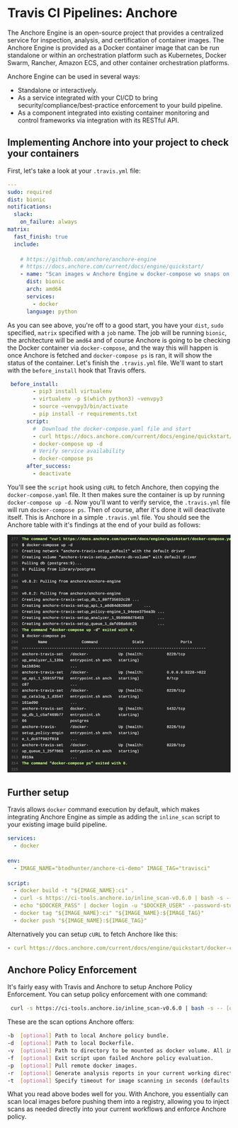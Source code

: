 # Travis CI Pipelines: Anchore


The Anchore Engine is an open-source project that provides a centralized service for inspection, analysis, and certification of container images. The Anchore Engine is provided as a Docker container image that can be run standalone or within an orchestration platform such as Kubernetes, Docker Swarm, Rancher, Amazon ECS, and other container orchestration platforms.

Anchore Engine can be used in several ways:

* Standalone or interactively.
* As a service integrated with your CI/CD to bring security/compliance/best-practice enforcement to your build pipeline.
* As a component integrated into existing container monitoring and control frameworks via integration with its RESTful API.

## Implementing Anchore into your project to check your containers 

First, let's take a look at your `.travis.yml` file: 

```yaml
---
sudo: required
dist: bionic
notifications:
  slack:
    on_failure: always
matrix:
  fast_finish: true
  include:

    # https://github.com/anchore/anchore-engine
    # https://docs.anchore.com/current/docs/engine/quickstart/
    - name: "Scan images w Anchore Engine w docker-compose wo snaps on bionic amd64"
      dist: bionic
      arch: amd64
      services:
        - docker      
      language: python
```

As you can see above, you're off to a good start, you have your `dist`, `sudo` specified, `matrix` specified with a `job` name. The job will be running `bionic`, the architecture will be `amd64` and of course Anchore is going to be checking the Docker container via `docker-compose`, and the way this will happen is once Anchore is fetched and `docker-compose ps` is ran, it will show the status of the container. Let's finish the `.travis.yml` file. We'll want to start with the `before_install` hook that Travis offers. 

```yaml
 before_install:
        - pip3 install virtualenv
        - virtualenv -p $(which python3) ~venvpy3
        - source ~venvpy3/bin/activate
        - pip install -r requirements.txt
      script:
        #  Download the docker-compose.yaml file and start
        - curl https://docs.anchore.com/current/docs/engine/quickstart/docker-compose.yaml > docker-compose.yaml
        - docker-compose up -d
        # Verify service availability
        - docker-compose ps
      after_success:
        - deactivate        
```
You'll see the `script` hook using `cURL` to fetch Anchore, then copying the `docker-compose.yaml` file. It then makes sure the container is up by running `docker-compose up -d`. Now you'll want to verify service, the `.travis.yml` file will run `docker-compose ps`. Then of course, after it's done it will deactivate itself. This is Anchore in a simple `.travis.yml` file. You should see the Anchore table with it's findings at the end of your build as follows: 

![Anchore](anchore.png)

## Further setup 

Travis allows `docker` command execution by default, which makes integrating Anchore Engine as simple as adding the `inline_scan` script to your existing image build pipeline.

```yaml
services:
  - docker

env:
  - IMAGE_NAME="btodhunter/anchore-ci-demo" IMAGE_TAG="travisci"

script:
  - docker build -t "${IMAGE_NAME}:ci" .
  - curl -s https://ci-tools.anchore.io/inline_scan-v0.6.0 | bash -s -- "${IMAGE_NAME}:ci"
  - echo "$DOCKER_PASS" | docker login -u "$DOCKER_USER" --password-stdin
  - docker tag "${IMAGE_NAME}:ci" "${IMAGE_NAME}:${IMAGE_TAG}"
  - docker push "${IMAGE_NAME}:${IMAGE_TAG}"
```

Alternatively you can setup `cURL` to fetch Anchore like this: 

```yaml
- curl https://docs.anchore.com/current/docs/engine/quickstart/docker-compose.yaml > docker-compose.yaml
```

## Anchore Policy Enforcement

It's fairly easy with Travis and Anchore to setup Anchore Policy Enforcement. You can setup policy enforcement with one command:

```bash
 curl -s https://ci-tools.anchore.io/inline_scan-v0.6.0 | bash -s -- [options] IMAGE_NAME(s)
```

These are the scan options Anchore offers:

```bash
-b  [optional] Path to local Anchore policy bundle.
-d  [optional] Path to local Dockerfile.
-v  [optional] Path to directory to be mounted as docker volume. All image archives in directory will be scanned.
-f  [optional] Exit script upon failed Anchore policy evaluation.
-p  [optional] Pull remote docker images.
-r  [optional] Generate analysis reports in your current working directory.
-t  [optional] Specify timeout for image scanning in seconds (defaults to 300s).
```

What you read above bodes well for you. With Anchore, you essentially can scan local images before pushing them into a registry, allowing you to inject scans as needed directly into your current workflows and enforce Anchore policy. 
